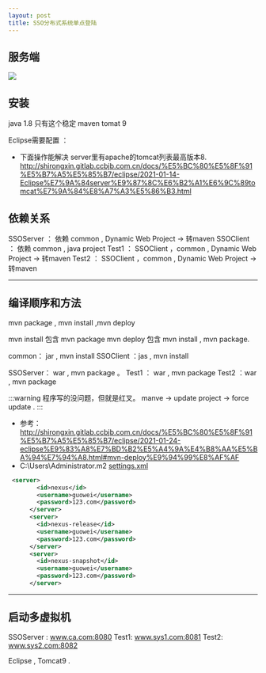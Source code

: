 ```yaml
---
layout: post
title: SSO分布式系统单点登陆
---
```


## 服务端
![](/docs/images/2021-01-22-15-03-36.png)


## 安装

java 1.8 只有这个稳定
maven 
tomat 9

Eclipse需要配置 ：
- 下面操作能解决 server里有apache的tomcat列表最高版本8.
http://shirongxin.gitlab.ccbjb.com.cn/docs/%E5%BC%80%E5%8F%91%E5%B7%A5%E5%85%B7/eclipse/2021-01-14-Eclipse%E7%9A%84server%E9%87%8C%E6%B2%A1%E6%9C%89tomcat%E7%9A%84%E8%A7%A3%E5%86%B3.html

## 依赖关系
SSOServer ： 依赖 common  , Dynamic Web Project -> 转maven 
SSOClient ： 依赖 common , java project
Test1 ： SSOClient ，common , Dynamic Web Project -> 转maven 
Test2 ： SSOClient ，common , Dynamic Web Project -> 转maven 



--- 
## 编译顺序和方法
mvn package , mvn install ,mvn deploy

mvn install 包含 mvn package
mvn deploy 包含 mvn install , mvn package.

common： jar ,  mvn install 
SSOClient ：jas  , mvn install


SSOServer： war , mvn package  。 
Test1 ： war , mvn package
Test2 ：war , mvn package

:::warning
程序写的没问题，但就是红叉。
manve -> update project -> force update .
:::


- 参考：http://shirongxin.gitlab.ccbjb.com.cn/docs/%E5%BC%80%E5%8F%91%E5%B7%A5%E5%85%B7/eclipse/2021-01-24-eclipse%E9%83%A8%E7%BD%B2%E5%A4%9A%E4%B8%AA%E5%BA%94%E7%94%A8.html#mvn-deploy%E9%94%99%E8%AF%AF
- C:\Users\Administrator\.m2
[settings.xml](./settings.xml)

```xml
 <server>
        <id>nexus</id>
        <username>guowei</username>
        <password>123.com</password>
      </server>
      <server>
        <id>nexus-release</id>
        <username>guowei</username>
        <password>123.com</password>
      </server>
      <server>
        <id>nexus-snapshot</id>
        <username>guowei</username>
        <password>123.com</password>
      </server>
```

---
## 启动多虚拟机

SSOServer : www.ca.com:8080
Test1: www.sys1.com:8081
Test2: www.sys2.com:8082

Eclipse , Tomcat9 . 





